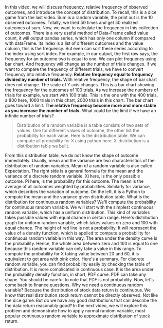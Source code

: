 In this video, we will discuss frequency, relative frequency of observed outcomes, and introduce the concept of distribution. To recall, this is a dice game from the last video. Sum is a random variable, the print out is the 10 observed outcomes. Totally, we tried 50 times and get 50 realized outcomes of sum. Now, we want to calculate the frequency in this collection of outcomes. There is a very useful method of Data-Frame called value count, it will output pandas series, which has only one column if compared with dataFrame. Its index is a list of different outcomes and the value column, this is the frequency. But even can sort these series according to the index using sort index. For example, in our output, the first row says, the frequency for an outcome two is equal to one. We can plot frequency using bar chart. And frequency will change as the number of trials changes. If we want to compare the frequency of different trials, we have to convert frequency into relative frequency. **Relative frequency equal to frequency divided by number of trials.** 
With relative frequency, the shape of bar chart does not change. The scale of Y axis changes. This is a bar chart showing the frequency for the outcomes of 100 trials. As we increase the numbers of trials for example, we start with 100 trials. This is the one with the 400 trials, a 800 here, 1000 trials in this chart, 2000 trials in this chart. The bar chart goes toward a limit. **The relative frequency become more and more stable as you increase the number of trials.** What could be the limit if we have an infinite number of trials? 
> Distribution of a random variable is a table consists of two sets of values. One for different values of outcome, the other list the probability for each value. Here is the distribution table. We can compute all probability for X using python here. X-distribution is a distribution table we built. 

From this distribution table, we do not know the shape of outcome immediately. Usually, mean and the variance are two characteristics of the distribution of random variables. Mean of a random variable is also called Expectation. The right side is a general formula for the mean and the variance of a discrete random variable. Xi here, is the only possible outcome. Pi here, is the probability for this outcome. The mean is the average of all outcomes weighted by probabilities. Similarly for variance, which describes the variation of outcome. On the left, it is a Python to compute the mean and the variance given distribution table. What is the distribution for continuous random variables? We'll compute the probability for continuous random variable. We will start with the simplest continuous random variable, which has a uniform distribution. This kind of variables takes possible values with equal chance in certain range. Here's distribution graph for uniform random variable, which takes values on zero and 100 with equal chance. The height of red line is not a probability. It will represent the value of a density function, which is applied to compute a probability for continuous random variable in this way. The area under the density curve is the probability. Hence, the whole area between zero and 100 is equal to one because this random variable can only take a value in this range. To compute the probability for X taking value between 20 and 60, it is equivalent to get area with pink color. Here's a summary. For discrete random variable, you can find probability easily by checking the table of distribution. It is more complicated in continuous case. It is the area under the probability density function, in short, PDF curve. PDF can take any shape. You should be careful to note that PDF is not probability. Now, let's come back to finance questions. Why we need a continuous random variable? Because the distribution of stock data return is continuous. We know that real distribution stock return cannot be directly observed. Not like the dice game. But do we have any good distributions that can describe the the data return reasonably good? In the next video, we will explore this problem and demonstrate how to apply normal random variable, most popular continuous random variable to approximate distribution of stock return.
